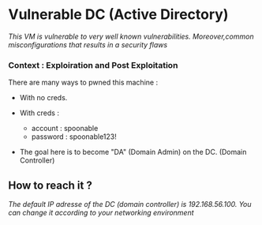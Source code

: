 # Vulnerable DC (Active Directory)

*This VM is vulnerable to very well known vulnerabilities. Moreover,common misconfigurations that results in a security flaws* 

### Context : Exploiration and Post Exploitation

There are many ways to pwned this machine :
- With no creds. 
- With creds : 
    - account : spoonable 
    - password : spoonable123!

- The goal here is to become "DA" (Domain Admin) on the DC. (Domain Controller)

## How to reach it ? 

*The default IP adresse of the DC (domain controller) is 192.168.56.100. You can change it according to your networking environment*




